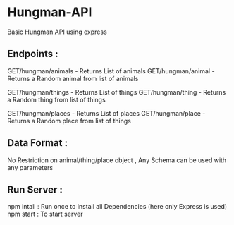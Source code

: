 # Hungman-API
Basic Hungman API using express

## Endpoints :

GET/hungman/animals - Returns List of animals
GET/hungman/animal - Returns a Random animal from list of animals

GET/hungman/things - Returns List of things
GET/hungman/thing - Returns a Random thing from list of things

GET/hungman/places - Returns List of places
GET/hungman/place - Returns a Random place from list of things

## Data Format :

No Restriction on animal/thing/place object , Any Schema can be used with any parameters

## Run Server :

npm intall : Run once to install all Dependencies (here only Express is used)
npm start : To start server

